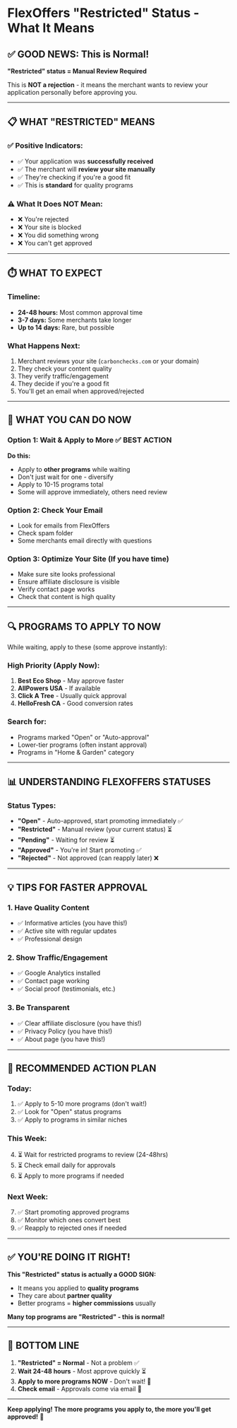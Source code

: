 # FlexOffers "Restricted" Status - What It Means

## ✅ GOOD NEWS: This is Normal!

**"Restricted" status = Manual Review Required**

This is **NOT a rejection** - it means the merchant wants to review your application personally before approving you.

---

## 📋 WHAT "RESTRICTED" MEANS

### ✅ Positive Indicators:
- ✅ Your application was **successfully received**
- ✅ The merchant will **review your site manually**
- ✅ They're checking if you're a good fit
- ✅ This is **standard** for quality programs

### ⚠️ What It Does NOT Mean:
- ❌ You're rejected
- ❌ Your site is blocked
- ❌ You did something wrong
- ❌ You can't get approved

---

## ⏱️ WHAT TO EXPECT

### **Timeline:**
- **24-48 hours:** Most common approval time
- **3-7 days:** Some merchants take longer
- **Up to 14 days:** Rare, but possible

### **What Happens Next:**
1. Merchant reviews your site (`carbonchecks.com` or your domain)
2. They check your content quality
3. They verify traffic/engagement
4. They decide if you're a good fit
5. You'll get an email when approved/rejected

---

## 🎯 WHAT YOU CAN DO NOW

### **Option 1: Wait & Apply to More** ✅ BEST ACTION
**Do this:**
- Apply to **other programs** while waiting
- Don't just wait for one - diversify
- Apply to 10-15 programs total
- Some will approve immediately, others need review

### **Option 2: Check Your Email**
- Look for emails from FlexOffers
- Check spam folder
- Some merchants email directly with questions

### **Option 3: Optimize Your Site** (If you have time)
- Make sure site looks professional
- Ensure affiliate disclosure is visible
- Verify contact page works
- Check that content is high quality

---

## 🔍 PROGRAMS TO APPLY TO NOW

While waiting, apply to these (some approve instantly):

### **High Priority (Apply Now):**
1. **Best Eco Shop** - May approve faster
2. **AllPowers USA** - If available
3. **Click A Tree** - Usually quick approval
4. **HelloFresh CA** - Good conversion rates

### **Search for:**
- Programs marked "Open" or "Auto-approval"
- Lower-tier programs (often instant approval)
- Programs in "Home & Garden" category

---

## 📊 UNDERSTANDING FLEXOFFERS STATUSES

### **Status Types:**
- **"Open"** - Auto-approved, start promoting immediately ✅
- **"Restricted"** - Manual review (your current status) ⏳
- **"Pending"** - Waiting for review ⏳
- **"Approved"** - You're in! Start promoting ✅
- **"Rejected"** - Not approved (can reapply later) ❌

---

## 💡 TIPS FOR FASTER APPROVAL

### **1. Have Quality Content**
- ✅ Informative articles (you have this!)
- ✅ Active site with regular updates
- ✅ Professional design

### **2. Show Traffic/Engagement**
- ✅ Google Analytics installed
- ✅ Contact page working
- ✅ Social proof (testimonials, etc.)

### **3. Be Transparent**
- ✅ Clear affiliate disclosure (you have this!)
- ✅ Privacy Policy (you have this!)
- ✅ About page (you have this!)

---

## 🚀 RECOMMENDED ACTION PLAN

### **Today:**
1. ✅ Apply to 5-10 more programs (don't wait!)
2. ✅ Look for "Open" status programs
3. ✅ Apply to programs in similar niches

### **This Week:**
4. ⏳ Wait for restricted programs to review (24-48hrs)
5. ⏳ Check email daily for approvals
6. ⏳ Apply to more programs if needed

### **Next Week:**
7. ✅ Start promoting approved programs
8. ✅ Monitor which ones convert best
9. ✅ Reapply to rejected ones if needed

---

## ✅ YOU'RE DOING IT RIGHT!

**This "Restricted" status is actually a GOOD SIGN:**
- It means you applied to **quality programs**
- They care about **partner quality**
- Better programs = **higher commissions** usually

**Many top programs are "Restricted" - this is normal!**

---

## 🎯 BOTTOM LINE

1. **"Restricted" = Normal** - Not a problem ✅
2. **Wait 24-48 hours** - Most approve quickly ⏳
3. **Apply to more programs NOW** - Don't wait! 🚀
4. **Check email** - Approvals come via email 📧

---

**Keep applying! The more programs you apply to, the more you'll get approved!** 🎉

